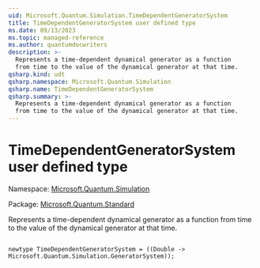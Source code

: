```yaml
---
uid: Microsoft.Quantum.Simulation.TimeDependentGeneratorSystem
title: TimeDependentGeneratorSystem user defined type
ms.date: 09/13/2023
ms.topic: managed-reference
ms.author: quantumdocwriters
description: >-
  Represents a time-dependent dynamical generator as a function
  from time to the value of the dynamical generator at that time.
qsharp.kind: udt
qsharp.namespace: Microsoft.Quantum.Simulation
qsharp.name: TimeDependentGeneratorSystem
qsharp.summary: >-
  Represents a time-dependent dynamical generator as a function
  from time to the value of the dynamical generator at that time.
---
```


# TimeDependentGeneratorSystem user defined type

Namespace: [Microsoft.Quantum.Simulation](xref:Microsoft.Quantum.Simulation)

Package: [Microsoft.Quantum.Standard](https://nuget.org/packages/Microsoft.Quantum.Standard)


Represents a time-dependent dynamical generator as a functionfrom time to the value of the dynamical generator at that time.

```qsharp

newtype TimeDependentGeneratorSystem = ((Double -> Microsoft.Quantum.Simulation.GeneratorSystem));
```

